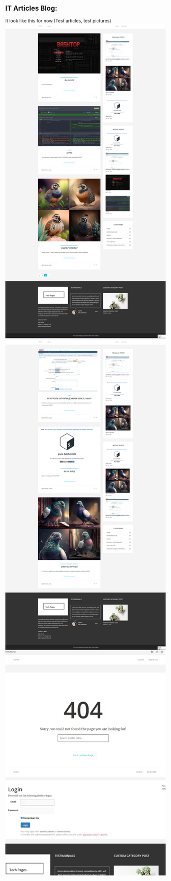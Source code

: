IT Articles Blog:
--------------------

It look like this for now (Test articles, test pictures)
![img_4.png](img_4.png)
![screen11.png](phantom.js%2Fscreen11.png)
![img_2.png](img_2.png)
![img_3.png](img_3.png)